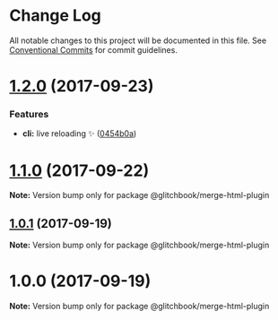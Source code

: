 # Change Log

All notable changes to this project will be documented in this file.
See [Conventional Commits](https://conventionalcommits.org) for commit guidelines.

<a name="1.2.0"></a>
# [1.2.0](https://github.com/glitchbook/glitchbook/compare/v1.1.0...v1.2.0) (2017-09-23)


### Features

* **cli:** live reloading ✨ ([0454b0a](https://github.com/glitchbook/glitchbook/commit/0454b0a))




<a name="1.1.0"></a>
# [1.1.0](https://github.com/glitchbook/glitchbook/compare/v1.0.1...v1.1.0) (2017-09-22)




**Note:** Version bump only for package @glitchbook/merge-html-plugin

<a name="1.0.1"></a>
## [1.0.1](https://github.com/glitchbook/glitchbook/compare/v1.0.0...v1.0.1) (2017-09-19)




**Note:** Version bump only for package @glitchbook/merge-html-plugin

<a name="1.0.0"></a>
# 1.0.0 (2017-09-19)




**Note:** Version bump only for package @glitchbook/merge-html-plugin
